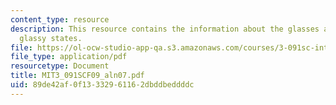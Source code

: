 ```yaml
---
content_type: resource
description: This resource contains the information about the glasses and the different
  glassy states.
file: https://ol-ocw-studio-app-qa.s3.amazonaws.com/courses/3-091sc-introduction-to-solid-state-chemistry-fall-2010/89de42af0f13332961162dbddbeddddc_MIT3_091SCF09_aln07.pdf
file_type: application/pdf
resourcetype: Document
title: MIT3_091SCF09_aln07.pdf
uid: 89de42af-0f13-3329-6116-2dbddbeddddc
---
```

